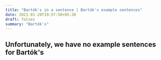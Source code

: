 ```yaml
---
title: "Bartók's in a sentence | Bartók's example sentences"
date: 2021-01-20T19:57:50+05:30
draft: falses
summary: "Bartók's"
---
```

## Unfortunately, we have no example sentences for Bartók's                 
